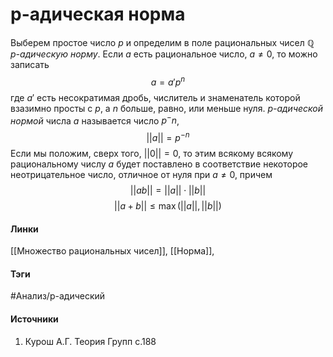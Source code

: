 # p-адическая норма
Выберем простое число $p$ и определим в поле рациональных чисел $\mathbb{Q}$ *$p$-адическую норму*. Если $a$ есть рациональное число, $a\neq0$, то можно записать $$a=a'p^n$$ где $a'$ есть несократимая дробь, числитель и знаменатель которой взазимно просты с $p$, а $n$ больше, равно, или меньше нуля. *$p$-адической нормой* числа $a$ называется число $p^-n$,$$||a||=p^{-n}$$
Если мы положим, сверх того, $||0||=0$, то этим всякому всякому рациональному числу $a$ будет поставлено в соответствие некоторое неотрицательное число, отличное от нуля при $a\neq0$, причем 
$$||ab||=||a||\cdot||b||$$
$$||a+b||\leq\max(||a||,||b||)$$

#### Линки
 [[Множество рациональных чисел]], 
 [[Норма]],
#### Тэги
 #Анализ/p-адический  
#### Источники
 1. Курош А.Г. Теория Групп с.188
